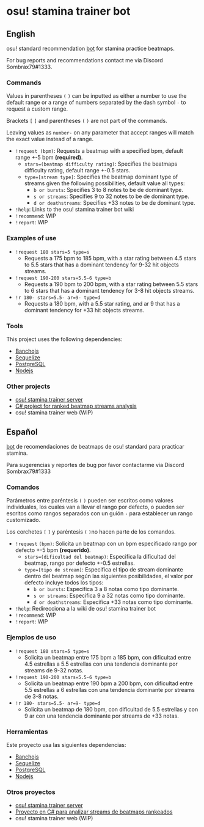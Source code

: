 # osu! stamina trainer bot

## English

osu! standard recommendation [bot](https://osu.ppy.sh/users/6484647) 
for stamina practice beatmaps.

For bug reports and recommendations contact me via Discord Sombrax79#1333.

### Commands

Values in parentheses `(` `)` can be inputted as either a number to use 
the default range or a range of numbers separated by the dash symbol
`-` to request a custom range.

Brackets `[` `]` and parentheses `(` `)` are not part of the commands.

Leaving values as `number-` on any parameter that accept ranges will
match the exact value instead of a range.

- `!request (bpm)`: Requests a beatmap with a specified bpm, default 
  range +-5 bpm **(required)**.
    - `stars=(beatmap difficulty rating)`: Specifies the beatmaps difficulty 
      rating, default range +-0.5 stars.
    - `type=[stream type]`:  Specifies the beatmap dominant type of streams 
      given the following possibilities, default value all types:
        - `b or bursts`: Specifies 3 to 8 notes to be de dominant type.
        - `s or streams`: Specifies 9 to 32 notes to be de dominant type.
        - `d or deathstreams`: Specifies +33 notes to be de dominant type.
- `!help`: Links to the osu! stamina trainer bot wiki
- `!recommend`: WIP
- `!report`: WIP

### Examples of use

- `!request 180 stars=5 type=s`
    - Requests a 175 bpm to 185 bpm, with a star rating between 4.5 stars 
      to 5.5 stars that has a dominant tendency for 9-32 hit objects streams.
- `!request 190-200 stars=5.5-6 type=b`
    - Requests a 190 bpm to 200 bpm, with a star rating between 5.5 stars 
      to 6 stars that has a dominant tendency for 3-8 hit objects streams.
- `!r 180- stars=5.5- ar=9- type=d`
    - Requests a 180 bpm, with a 5.5 star rating, and ar 9
      that has a dominant tendency for +33 hit objects streams.

### Tools

This project uses the following dependencies:
- [Banchojs](https://bancho.js.org/)
- [Sequelize](https://sequelize.org/master/)
- [PostgreSQL](https://www.postgresql.org/)
- [Nodejs](https://nodejs.org/en/)

### Other projects

- [osu! stamina trainer server](https://github.com/ojcastaneda/osu-stamina-trainer-server)
- [C# project for ranked beatmap streams analysis](https://github.com/ojcastaneda/osu-stream-detector)
- osu! stamina trainer web (WIP)

## Español

[bot](https://osu.ppy.sh/users/6484647) de recomendaciones de beatmaps de 
osu! standard para practicar stamina.

Para sugerencias y reportes de bug por favor contactarme via Discord Sombrax79#1333

### Comandos

Parámetros entre paréntesis `(` `)` pueden ser escritos como valores 
individuales, los cuales van a llevar el rango por defecto, o pueden ser 
escritos como rangos separados con un guión `-` para establecer un rango 
customizado.

Los corchetes `[` `]` y paréntesis `(` `)`no hacen parte de los comandos.

- `!request` `(bpm)`: Solicita un beatmap con un bpm especificado
  rango por defecto +-5 bpm **(requerido)**.
    - `stars=(dificultad del beatmap)`: Especifica la dificultad del beatmap, 
      rango por defecto +-0.5 estrellas.
    - `type=[tipo de stream]`: Especifica el tipo de stream dominante dentro 
      del beatmap según las siguientes posibilidades, el valor por defecto
      incluye todos los tipos:
        - `b or bursts`: Especifica 3 a 8 notas como tipo dominante.
        - `s or streams`: Especifica 9 a 32 notas como tipo dominante.
        - `d or deathstreams`: Especifica +33 notas como tipo dominante.
- `!help`: Redirecciona a la wiki de osu! stamina trainer bot
- `!recommend`: WIP
- `!report`: WIP

### Ejemplos de uso

- `!request 180 stars=5 type=s`
    - Solicita un beatmap entre 175 bpm a 185 bpm, con dificultad entre 
      4.5 estrellas a 5.5 estrellas con una tendencia dominante por streams
      de 9-32 notas.
- `!request 190-200 stars=5.5-6 type=b`
    - Solicita un beatmap entre 190 bpm a 200 bpm, con dificultad entre
      5.5 estrellas a 6 estrellas con una tendencia dominante por streams
      de 3-8 notas.
- `!r 180- stars=5.5- ar=9- type=d`
    - Solicita un beatmap de 180 bpm, con dificultad de 5.5 estrellas y
      con 9 ar con una tendencia dominante por streams de +33 notas.
      
### Herramientas

Este proyecto usa las siguientes dependencias:
- [Banchojs](https://bancho.js.org/)
- [Sequelize](https://sequelize.org/master/)
- [PostgreSQL](https://www.postgresql.org/)
- [Nodejs](https://nodejs.org/en/)

### Otros proyectos

- [osu! stamina trainer server](https://github.com/ojcastaneda/osu-stamina-trainer-server)
- [Proyecto en C# para analizar streams de beatmaps rankeados](https://github.com/ojcastaneda/osu-stream-detector)
- osu! stamina trainer web (WIP)
